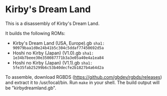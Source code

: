 # Kirby's Dream Land

This is a disassembly of Kirby's Dream Land.

It builds the following ROMs:

- Kirby's Dream Land (USA, Europe).gb `sha1: 90979baa1d0e24b41b5c304c5ddaf77450692d5a`
- Hoshi no Kirby (Japan) (V1.0).gb `sha1: 1e34b7beee30e350087771b3a3e05a40e4a1ea84`
- Hoshi no Kirby (Japan) (V1.1).gb `sha1: 5fe35fab25299b6c53b40decfe2b1827b4a64d2a`

To assemble, download RGBDS (https://github.com/gbdev/rgbds/releases) and extract it to /usr/local/bin. Run `make` in your shell. The build output will be "kirbydreamland.gb".
